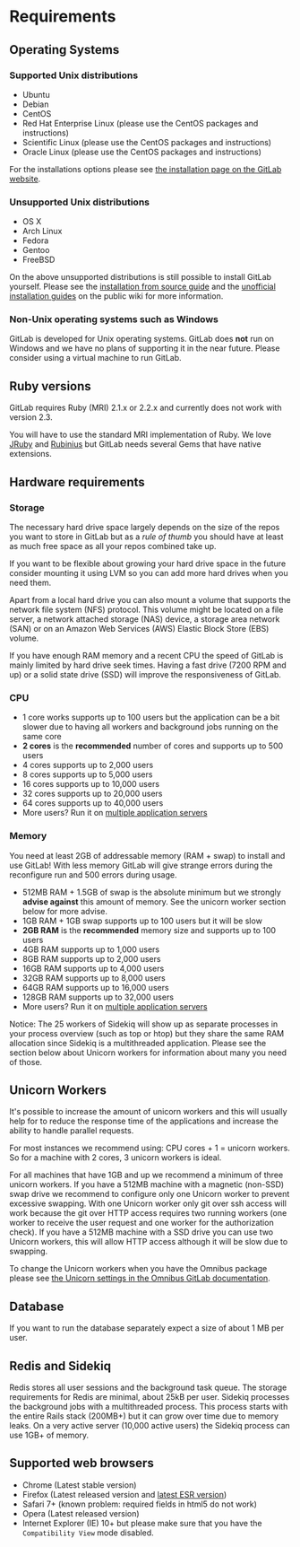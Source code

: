 # Requirements

## Operating Systems

### Supported Unix distributions

- Ubuntu
- Debian
- CentOS
- Red Hat Enterprise Linux (please use the CentOS packages and instructions)
- Scientific Linux (please use the CentOS packages and instructions)
- Oracle Linux (please use the CentOS packages and instructions)

For the installations options please see [the installation page on the GitLab website](https://about.gitlab.com/installation/).

### Unsupported Unix distributions

- OS X
- Arch Linux
- Fedora
- Gentoo
- FreeBSD

On the above unsupported distributions is still possible to install GitLab yourself.
Please see the [installation from source guide](https://github.com/gitlabhq/gitlabhq/blob/master/doc/install/installation.md) and the [unofficial installation guides](https://github.com/gitlabhq/gitlab-public-wiki/wiki/Unofficial-Installation-Guides) on the public wiki for more information.

### Non-Unix operating systems such as Windows

GitLab is developed for Unix operating systems.
GitLab does **not** run on Windows and we have no plans of supporting it in the near future.
Please consider using a virtual machine to run GitLab.

## Ruby versions

GitLab requires Ruby (MRI) 2.1.x or 2.2.x and currently does not work with version 2.3.

You will have to use the standard MRI implementation of Ruby.
We love [JRuby](http://jruby.org/) and [Rubinius](http://rubini.us/) but GitLab
needs several Gems that have native extensions.

## Hardware requirements

### Storage

The necessary hard drive space largely depends on the size of the repos you want to store in GitLab but as a *rule of thumb* you should have at least as much free space as all your repos combined take up.

If you want to be flexible about growing your hard drive space in the future consider mounting it using LVM so you can add more hard drives when you need them.

Apart from a local hard drive you can also mount a volume that supports the network file system (NFS) protocol. This volume might be located on a file server, a network attached storage (NAS) device, a storage area network (SAN) or on an Amazon Web Services (AWS) Elastic Block Store (EBS) volume.

If you have enough RAM memory and a recent CPU the speed of GitLab is mainly limited by hard drive seek times. Having a fast drive (7200 RPM and up) or a solid state drive (SSD) will improve the responsiveness of GitLab.

### CPU

- 1 core works supports up to 100 users but the application can be a bit slower due to having all workers and background jobs running on the same core
- **2 cores** is the **recommended** number of cores and supports up to 500 users
- 4 cores supports up to 2,000 users
- 8 cores supports up to 5,000 users
- 16 cores supports up to 10,000 users
- 32 cores supports up to 20,000 users
- 64 cores supports up to 40,000 users
- More users? Run it on [multiple application servers](https://about.gitlab.com/high-availability/)

### Memory

You need at least 2GB of addressable memory (RAM + swap) to install and use GitLab!
With less memory GitLab will give strange errors during the reconfigure run and 500 errors during usage.

- 512MB RAM + 1.5GB of swap is the absolute minimum but we strongly **advise against** this amount of memory. See the unicorn worker section below for more advise.
- 1GB RAM + 1GB swap supports up to 100 users but it will be slow
- **2GB RAM** is the **recommended** memory size and supports up to 100 users
- 4GB RAM supports up to 1,000 users
- 8GB RAM supports up to 2,000 users
- 16GB RAM supports up to 4,000 users
- 32GB RAM supports up to 8,000 users
- 64GB RAM supports up to 16,000 users
- 128GB RAM supports up to 32,000 users
- More users? Run it on [multiple application servers](https://about.gitlab.com/high-availability/)

Notice: The 25 workers of Sidekiq will show up as separate processes in your process overview (such as top or htop) but they share the same RAM allocation since Sidekiq is a multithreaded application. Please see the section below about Unicorn workers for information about many you need of those.

## Unicorn Workers

It's possible to increase the amount of unicorn workers and this will usually help for to reduce the response time of the applications and increase the ability to handle parallel requests.

For most instances we recommend using: CPU cores + 1 = unicorn workers.
So for a machine with 2 cores, 3 unicorn workers is ideal.

For all machines that have 1GB and up we recommend a minimum of three unicorn workers.
If you have a 512MB machine with a magnetic (non-SSD) swap drive we recommend to configure only one Unicorn worker to prevent excessive swapping.
With one Unicorn worker only git over ssh access will work because the git over HTTP access requires two running workers (one worker to receive the user request and one worker for the authorization check).
If you have a 512MB machine with a SSD drive you can use two Unicorn workers, this will allow HTTP access although it will be slow due to swapping.

To change the Unicorn workers when you have the Omnibus package please see [the Unicorn settings in the Omnibus GitLab documentation](https://gitlab.com/gitlab-org/omnibus-gitlab/blob/master/doc/settings/unicorn.md#unicorn-settings).

## Database

If you want to run the database separately expect a size of about 1 MB per user.

## Redis and Sidekiq

Redis stores all user sessions and the background task queue.
The storage requirements for Redis are minimal, about 25kB per user.
Sidekiq processes the background jobs with a multithreaded process.
This process starts with the entire Rails stack (200MB+) but it can grow over time due to memory leaks.
On a very active server (10,000 active users) the Sidekiq process can use 1GB+ of memory.

## Supported web browsers

- Chrome (Latest stable version)
- Firefox (Latest released version and [latest ESR version](https://www.mozilla.org/en-US/firefox/organizations/))
- Safari 7+ (known problem: required fields in html5 do not work)
- Opera (Latest released version)
- Internet Explorer (IE) 10+ but please make sure that you have the `Compatibility View` mode disabled.
